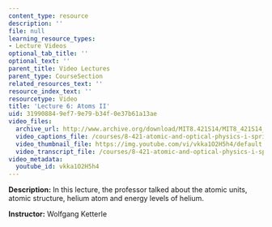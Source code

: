 ```yaml
---
content_type: resource
description: ''
file: null
learning_resource_types:
- Lecture Videos
optional_tab_title: ''
optional_text: ''
parent_title: Video Lectures
parent_type: CourseSection
related_resources_text: ''
resource_index_text: ''
resourcetype: Video
title: 'Lecture 6: Atoms II'
uid: 31990884-9ef7-9e79-b34f-0e37b61a13ae
video_files:
  archive_url: http://www.archive.org/download/MIT8.421S14/MIT8_421S14_lec06_300k.mp4
  video_captions_file: /courses/8-421-atomic-and-optical-physics-i-spring-2014/bb8afabc155d525d84d887703b150e97_vkka1O2H5h4.vtt
  video_thumbnail_file: https://img.youtube.com/vi/vkka1O2H5h4/default.jpg
  video_transcript_file: /courses/8-421-atomic-and-optical-physics-i-spring-2014/a9e0f8d099d71ff43c746a3634ed80d8_vkka1O2H5h4.pdf
video_metadata:
  youtube_id: vkka1O2H5h4
---
```


**Description:** In this lecture, the professor talked about the atomic units, atomic structure, helium atom and energy levels of helium.

**Instructor:** Wolfgang Ketterle